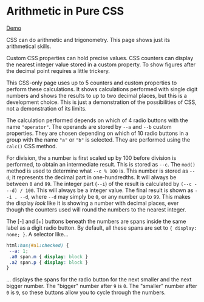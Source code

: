 # Arithmetic in Pure CSS #

[Demo](http://MERNCraft.github.io/calc)

CSS can do arithmetic and trigonometry. This page shows just its arithmetical skills.

Custom CSS properties can hold precise values. CSS counters can display the nearest integer value stored in a custom property. To show figures after the decimal point requires a little trickery.

This CSS-only page uses up to 5 counters and custom properties to perform these calculations. It shows calculations performed with single digit numbers and shows the results to up to two decimal places, but this is a development choice. This is just a demonstration of the possibilities of CSS, not a demonstration of its limits.

 The calculation performed depends on which of 4 radio buttons with the name `"operator"`. The operands are stored by `--a` and `--b` custom properties. They are chosen depending on which of 10 radio buttons in a group with the name `"a"` or `"b"` is selected. They are performed using the `calc()` CSS method.
 
 For division, the `a` number is first scaled up by 100 before division is performed, to obtain an intermediate result. This is stored as `--c`. The `mod()` method is used to determine what `--c % 100` is. This number is stored as `--d`; it represents the decimal part in one-hundredths. It will always be between `0` and `99`. The integer part (`--i`) of the result is calculated by `(--c - --d) / 100`. This will always be a integer value. The final result is shown as `--i . --d`, where `--d` may simply be `0`, or any number up to `99`. This makes the display _look_ like it is showing a number with decimal places, ever though the counters used will round the numbers to the nearest integer. 
 
 The [-] and [+] buttons beneath the numbers are spans inside the same label as a digit radio button. By default, all these spans are set to `{ display: none; }`. A selector like...
 ```css
 html:has(#a1:checked) {
  --a: 1;
  .a0 span.m { display: block }
  .a2 span.p { display: block }
}
```
... displays the spans for the radio button for the next smaller and the next bigger number. The "bigger" number after `9` is `0`. The "smaller" number after `0` is `9`, so these buttons allow you to cycle through the numbers. 